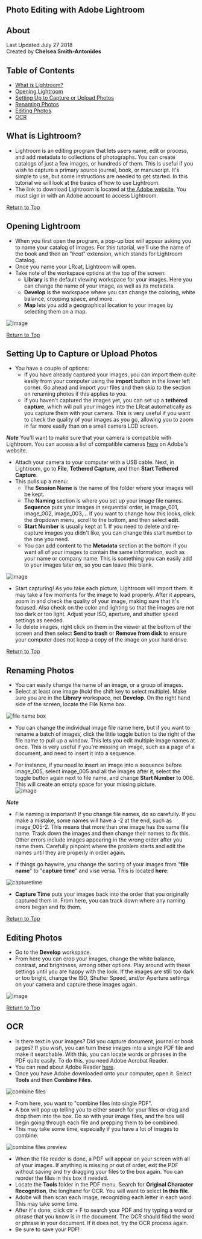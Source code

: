 ## Photo Editing with Adobe Lightroom

## About
Last Updated July 27 2018   
Created by **Chelsea Smith-Antonides**

## Table of Contents
* [What is Lightroom?](#what-is-lightroom?)
* [Opening Lightroom](#opening-lightroom)
* [Setting Up to Capture or Upload Photos](#setting-up-to-capture-or-upload-photos)
* [Renaming Photos](#renaming-photos)
* [Editing Photos](#editing-photos)
* [OCR](#OCR)


## What is Lightroom?

* Lightroom is an editing program that lets users name, edit or process, and add metadata to collections of photographs. You can create catalogs of just a few images, or hundreds of them. This is useful if you wish to capture a primary source journal, book, or manuscript. It's simple to use, but some instructions are needed to get started. In this tutorial we will look at the basics of how to use Lightroom. 
* The link to download Lightroom is located at [the Adobe website](https://helpx.adobe.com/download-install/kb/lightroom-downloads.html). You must sign in with an Adobe account to access Lightroom.

[Return to Top](#about)


## Opening Lightroom

* When you first open the program, a pop-up box will appear asking you to name your catalog of images. For this tutorial, we'll use the name of the book and then an "_lrcat_" extension, which stands for Lightroom Catalog. 
* Once you name your LRcat, Lightroom will open. 
* Take note of the workspace options at the top of the screen:
  - **Library** is the default viewing workspace for your images. Here you can change the name of your image, as well as its metadata.
  - **Develop** is the workspace where you can change the coloring, white balance, cropping space, and more.
  - **Map** lets you add a geographical location to your images by selecting them on a map. 

![Image](/master/lightroom001.png)

[Return to Top](#about)


## Setting Up to Capture or Upload Photos

* You have a couple of options: 
  - If you have already captured your images, you can import them quite easily from your computer using the **import** button in the lower left corner. Go ahead and import your files and then skip to the section on renaming photos if this applies to you.
  - If you haven't captured the images yet, you can set up a **tethered capture**, which will pull your images into the LRcat automatically as you capture them with your camera. This is very useful if you want to check the quality of your images as you go, allowing you to zoom in far more easily than on a small camera LCD screen. 

***Note*** You'll want to make sure that your camera is compatible with Lightroom. You can access a list of compatible cameras [here](https://helpx.adobe.com/lightroom/kb/tethered-camera-support.html) on Adobe's website.

* Attach your camera to your computer with a USB cable. Next, in Lightroom, go to **File**, **Tethered Capture**, and then **Start Tethered Capture**. 
* This pulls up a menu: 
  - The **Session Name** is the name of the folder where your images will be kept. 
  - The **Naming** section is where you set up your image file names. **Sequence** puts your images in sequential order, ie image_001, image_002, image_003,... If you want to change how this looks, click the dropdown menu, scroll to the bottom, and then select **edit**.
  - **Start Number** is usually kept at 1. If you need to delete and re-capture images you didn't like, you can change this start number to the one you need. 
  - You can add content to the **Metadata** section at the bottom if you want all of your images to contain the same information, such as your name or company name. This is something you can easily add to your images later on, so you can leave this blank. 

![image](/master/lightroom008.png)

* Start capturing! As you take each picture, Lightroom will import them. It may take a few moments for the image to load properly. After it appears, zoom in and check the quality of your image, making sure that it's focused. Also check on the color and lighting so that the images are not too dark or too light. Adjust your ISO, aperture, and shutter speed settings as needed.
* To delete images, right click on them in the viewer at the bottom of the screen and then select **Send to trash** or **Remove from disk** to ensure your computer does not keep a copy of the image on your hard drive.

[Return to Top](#about)

  
## Renaming Photos

* You can easily change the name of an image, or a group of images. 
* Select at least one image (hold the shift key to select multiple). Make sure you are in the **Library** workspace, not **Develop**. On the right hand side of the screen, locate the File Name box.

![file name box](/master/Screen%20Shot%202018-07-31%20at%201.37.17%20PM.png)

* You can change the individual image file name here, but if you want to rename a batch of images, click the little toggle button to the right of the file name to pull up a window. This lets you edit multiple image names at once. This is very useful if you're missing an image, such as a page of a document, and need to insert it into a sequence. 

* For instance, if you need to insert an image into a sequence before image_005, select image_005 and all the images after it, select the toggle button again next to file name, and change **Start Number** to 006. This will create an empty space for your missing picture.  
![image]()

***Note*** 
* File naming is important! If you change file names, do so carefully. If you make a mistake, some names will have a -2 at the end, such as image_005-2. This means that more than one image has the same file name. Track down the images and then change their names to fix this. Other errors include images appearing in the wrong order after you name them. Carefully pinpoint where the problem starts and edit the names until they are properly in order again. 

* If things go haywire, you change the sorting of your images from "**file name**" to "**capture time**" and vise versa. This is located **here**: 

![capturetime](/master/Screen%20Shot%202018-07-31%20at%201.36.42%20PM.png)

* **Capture Time** puts your images back into the order that you originally captured them in. From here, you can track down where any naming errors began and fix them. 

[Return to Top](#about)

## Editing Photos

* Go to the **Develop** workspace. 
* From here you can crop your images, change the white balance, contrast, and brightness, among other options. Play around with these settings until you are happy with the look. If the images are still too dark or too bright, change the ISO, Shutter Speed, and/or Aperture settings on your camera and capture these images again. 

![image](/master/Screen%20Shot%202018-07-31%20at%201.37.47%20PM.png)

[Return to Top](#about)

## OCR

* Is there text in your images? Did you capture document, journal or book pages? If you wish, you can turn these images into a single PDF file and make it searchable. With this, you can locate words or phrases in the PDF quite easily. To do this, you need Adobe Acrobat Reader.
* You can read about Adobe Reader [here](https://www.adobe.com/accessibility/products/reader.html). 
* Once you have Adobe downloaded onto your computer, open it. Select **Tools** and then **Combine Files**. 

![combine files]()

* From here, you want to "combine files into single PDF". 
* A box will pop up telling you to either search for your files or drag and drop them into the box. Do so with your image files, and the box will begin going through each file and prepping them to be combined. 
* This may take some time, especially if you have a lot of images to combine.

![combine files preview]()

* When the file reader is done, a PDF will appear on your screen with all of your images. If anything is missing or out of order, exit the PDF without saving and try dragging your files to the box again. You can reorder the files in this box if needed.
* Locate the **Tools** folder in the PDF menu. Search for **Original Character Recognition**, the longhand for OCR. You will want to select **In this file**. 
* Adobe will then scan each image, recognizing each letter in each word. This may take some time.
* After it's done, click ctr + F to search your PDF and try typing a word or phrase that you know is in the document. The OCR should find the word or phrase in your document. If it does not, try the OCR process again. 
* Be sure to save your PDF! 
